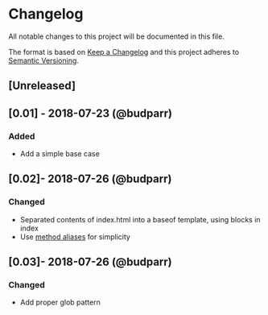 # Changelog

All notable changes to this project will be documented in this file.

The format is based on [Keep a Changelog](http://keepachangelog.com/en/1.0.0/) and this project adheres to [Semantic Versioning](http://semver.org/spec/v2.0.0.html).

## [Unreleased]



## [0.01] - 2018-07-23 (@budparr)

### Added

- Add a simple base case

## [0.02]- 2018-07-26 (@budparr)

### Changed
 
 - Separated contents of index.html into a baseof template, using blocks in index
 - Use [method aliases](https://gohugo.io/hugo-pipes/introduction/#method-aliases) for simplicity

## [0.03]- 2018-07-26 (@budparr)

### Changed

- Add proper glob pattern